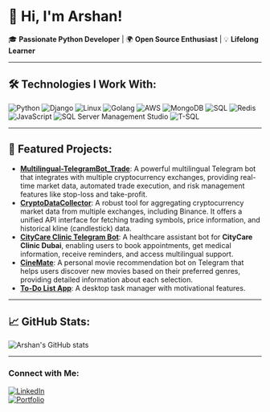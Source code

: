 # 👋 Hi, I'm Arshan!

🎓 **Passionate Python Developer** | 🌍 **Open Source Enthusiast** | 💡 **Lifelong Learner**

---

## 🛠️ Technologies I Work With:
![Python](https://img.shields.io/badge/Python-3776AB?style=for-the-badge&logo=python&logoColor=white)
![Django](https://img.shields.io/badge/Django-092E20?style=for-the-badge&logo=django&logoColor=white)
![Linux](https://img.shields.io/badge/Linux-FCC624?style=for-the-badge&logo=linux&logoColor=black)
![Golang](https://img.shields.io/badge/Go-00ADD8?style=for-the-badge&logo=go&logoColor=white)
![AWS](https://img.shields.io/badge/AWS-232F3E?style=for-the-badge&logo=amazon-aws&logoColor=white)
![MongoDB](https://img.shields.io/badge/MongoDB-47A248?style=for-the-badge&logo=mongodb&logoColor=white)
![SQL](https://img.shields.io/badge/SQL-4479A1?style=for-the-badge&logo=amazon-rds&logoColor=white)
![Redis](https://img.shields.io/badge/Redis-DC382D?style=for-the-badge&logo=redis&logoColor=white)
![JavaScript](https://img.shields.io/badge/JavaScript-F7DF1E?style=for-the-badge&logo=javascript&logoColor=black)
![SQL Server Management Studio](https://img.shields.io/badge/SQL%20Server%20Management%20Studio-CC2927?style=for-the-badge&logo=microsoftsqlserver&logoColor=white)
![T-SQL](https://img.shields.io/badge/T--SQL-5B2E91?style=for-the-badge&logo=microsoftsqlserver&logoColor=white)

---

## 🌟 Featured Projects:
- **[Multilingual-TelegramBot_Trade](https://github.com/Acourages/telegram-trade-bot)**: A powerful multilingual Telegram bot that integrates with multiple cryptocurrency exchanges, providing real-time market data, automated trade execution, and risk management features like stop-loss and take-profit.
- **[CryptoDataCollector](https://github.com/Acourages/crypto-data-collector)**: A robust tool for aggregating cryptocurrency market data from multiple exchanges, including Binance. It offers a unified API interface for fetching trading symbols, price information, and historical kline (candlestick) data.
- **[CityCare Clinic Telegram Bot](https://github.com/Acourages/citycare-telegram-bot)**: A healthcare assistant bot for **CityCare Clinic Dubai**, enabling users to book appointments, get medical information, receive reminders, and access multilingual support.
- **[CineMate](https://github.com/Acourages/CineMate)**: A personal movie recommendation bot on Telegram that helps users discover new movies based on their preferred genres, providing detailed information about each selection.
-  **[To-Do List App](https://github.com/Acourages/todo-app)**: A desktop task manager with motivational features.
---

## 📈 GitHub Stats:
![Arshan's GitHub stats](https://github-readme-stats.vercel.app/api?username=Acourages&show_icons=true&theme=radical)

---

### Connect with Me:
[![LinkedIn](https://img.shields.io/badge/LinkedIn-0A66C2?style=for-the-badge&logo=linkedin&logoColor=white)](https://linkedin.com/in/arshan-hosseinlar)  
[![Portfolio](https://img.shields.io/badge/Portfolio-000000?style=for-the-badge&logo=portfolio&logoColor=white)](https://your-portfolio-link.com)

